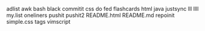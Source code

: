 adlist
awk
bash
black
commitit
css
do
fed
flashcards
html
java
justsync
lll
llll
my.list
oneliners
pushit
pushit2
README.html
README.md
repoinit
simple.css
tags
vimscript
